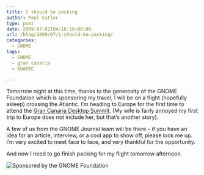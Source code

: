 ```yaml
---
title: I should be packing
author: Paul Cutler
type: post
date: 2009-07-02T04:10:16+00:00
url: /blog/2009/07/i-should-be-packing/
categories:
  - GNOME
tags:
  - GNOME
  - gran canaria
  - GUADEC

---
```

Tomorrow night at this time, thanks to the generosity of the GNOME Foundation which is sponsoring my travel, I will be on a flight (hopefully asleep) crossing the Atlantic. I&#8217;m heading to Europe for the first time to attend the [Gran Canaria Desktop Summit][1]. (My wife is fairly annoyed my first trip to Europe does not include her, but that&#8217;s another story).

A few of us from the GNOME Journal team will be there &#8211; if you have an idea for an article, interview, or a cool app to show off, please look me up. I&#8217;m very excited to meet face to face, and very thankful for the opportunity.

And now I need to go finish packing for my flight tomorrow afternoon.

<img src="https://i1.wp.com/www.paulcutler.org/misc/gnome/guadec-sponsored.png?w=700" alt="Sponsored by the GNOME Foundation" data-recalc-dims="1" />

 [1]: http://www.grancanariadesktopsummit.org/